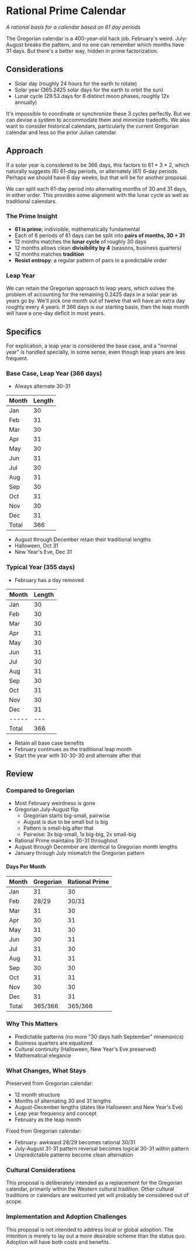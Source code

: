 # Rational Prime Calendar

*A rational basis for a calendar based on 61 day periods*

The Gregorian calendar is a 400-year-old hack job.
February's weird.
July-August breaks the pattern,
and no one can remember which months have 31 days.
But there's a better way, hidden in prime factorization.

## Considerations

* Solar day (roughly 24 hours for the earth to rotate)
* Solar year (365.2425 solar days for the earth to orbit the sun)
* Lunar cycle (29.53 days for 8 distinct moon phases, roughly 12x annually)

It's impossible to coordinate or synchronize these 3 cycles perfectly.
But we can devise a system to accommodate them and minimize tradeoffs.
We also want to consider historical calendars, particularly the current
Gregorian calendar and less so the prior Julian calendar.

## Approach

If a solar year is considered to be 366 days, this factors to 61 * 3 * 2,
which naturally suggests (6) 61-day periods, or alternately (61) 6-day periods.
Perhaps we should have 6 day weeks, but that will be for another proposal.

We can split each 61-day period into alternating months of 30 and 31 days,
in either order.  This provides some alignment with the lunar cycle as well
as traditional calendars.

### The Prime Insight

* **61 is prime**; indivisible, mathematically fundamental
* Each of 6 periods of 61 days can be split into **pairs of months, 30 + 31**
* 12 months matches the **lunar cycle** of roughly 30 days
* 12 months allows clean **divisibility by 4** (seasons, business quarters)
* 12 months matches **tradition**
* **Resist entropy**: a regular pattern of pairs in a predictable order

### Leap Year

We can retain the Gregorian approach to leap years, which solves the problem
of accounting for the remaining 0.2425 days in a solar year as years go by.
We'll pick one month out of twelve that will have an extra day roughly every
4 years.
If 366 days is our starting basis, then the leap month will have a one-day
deficit in most years.

## Specifics

For explication, a leap year is considered the base case, and a "normal year"
is handled specially, in some sense, even though leap years are less frequent.

### Base Case, Leap Year (366 days)

* Always alternate 30-31

| Month | Length |
| --- | -- |
| Jan | 30 |
| Feb | 31 |
| Mar | 30 |
| Apr | 31 |
| May | 30 |
| Jun | 31 |
| Jul | 30 |
| Aug | 31 |
| Sep | 30 |
| Oct | 31 |
| Nov | 30 |
| Dec | 31 |
| Total | 366 |

* August through December retain their traditional lengths
* Halloween, Oct 31
* New Year's Eve, Dec 31

### Typical Year (355 days)

* February has a day removed

| Month | Length |
| ----- | ------ |
| Jan | 30 |
| Feb | 30 |
| Mar | 30 |
| Apr | 31 |
| May | 30 |
| Jun | 31 |
| Jul | 30 |
| Aug | 31 |
| Sep | 30 |
| Oct | 31 |
| Nov | 30 |
| Dec | 31 |
| ----- | --- |
| Total | 366 |

* Retain all base case benefits
* February continues as the traditional leap month
* Start the year with 30-30-30 and alternate after that

## Review

### Compared to Gregorian

* Most February weirdness is gone
* Gregorian July-August flip
  - Gregorian starts big-small, pairwise
  - August is due to be small but is big
  - Pattern is small-big after that
  - Pairwise: 3x big-small, 1x big-big, 2x small-big
* Rational Prime maintains 30-31 throughout
* August through December are identical to Gregorian month lengths
* January through July mismatch the Gregorian pattern

#### Days Per Month

| Month | Gregorian | Rational Prime |
| ----- | --------- | -------------- |
| Jan   | 31        | 30             |
| Feb   | 28/29     | 30/31          |
| Mar   | 31        | 30             |
| Apr   | 30        | 31             |
| May   | 31        | 30             |
| Jun   | 30        | 31             |
| Jul   | 31        | 30             |
| Aug   | 31        | 31             |
| Sep   | 30        | 30             |
| Oct   | 31        | 31             |
| Nov   | 30        | 30             |
| Dec   | 31        | 31             |
| Total | 365/366   | 365/366        |

### Why This Matters

* Predictable patterns (no more "30 days hath September" mnemonics)
* Business quarters are equalized
* Cultural continuity (Halloween, New Year's Eve preserved)
* Mathematical elegance

### What Changes, What Stays

Preserved from Gregorian calendar:

* 12 month structure
* Months of alternating 30 and 31 lengths
* August-December lengths (dates like Halloween and New Year's Eve)
* Leap year frequency and concept
* February as the leap month

Fixed from Gregorian calendar:

* February: awkward 28/29 becomes rational 30/31
* July-August 31-31 pattern reversal becomes logical 30-31 within pattern
* Unpredictable patterns become clean alternation

### Cultural Considerations

This proposal is deliberately intended as a replacement for the Gregorian
calendar, primarily within the Western cultural tradition.
Other cultural traditions or calendars are welcomed yet will probably be
considered out of scope.

### Implementation and Adoption Challenges

This proposal is not intended to address local or global adoption.
The intention is merely to lay out a more desirable scheme than the status quo.
Adoption will have both costs and benefits.
